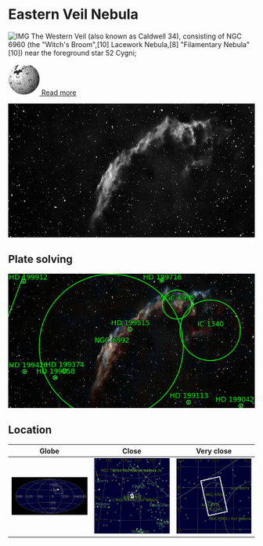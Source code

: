 # Eastern Veil Nebula
![IMG](../Imaging//Original/Eastern_Veil_Nebula.jpg)
The Western Veil (also known as Caldwell 34), consisting of NGC 6960 (the "Witch's Broom",[10] Lacework Nebula,[8] "Filamentary Nebula"[10]) near the foreground star 52 Cygni;

[![](../Imaging/Common/Wikipedia.png) Read more](https://en.wikipedia.org/wiki/Veil_Nebula)

![IMG](../Imaging//Grayscale/Eastern_Veil_Nebula.jpg)


## Plate solving
![IMG](../Imaging//Annotated/Eastern_Veil_Nebula_Annotated.jpg)

## Location 

| Globe | Close | Very close |
| ----- | ----- | ----- |
|![IMG](../Imaging//Annotated/Eastern_Veil_Nebula_Globe.jpg) |![IMG](../Imaging//Annotated/Eastern_Veil_Nebula_Close.jpg) |![IMG](../Imaging//Annotated/Eastern_Veil_Nebula_Closer.jpg) |